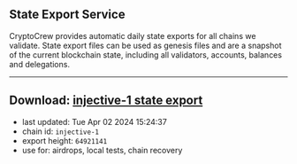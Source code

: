## State Export Service
CryptoCrew provides automatic daily state exports for all chains we validate. State export files can be used as genesis files and are a snapshot of the current blockchain state, including all validators, accounts, balances and delegations.

---
**Download: [injective-1 state export](https://dl-eu2.ccvalidators.com/SERVICE/injective/injective-1_export_64921141.json)**
---

- last updated: Tue Apr 02 2024 15:24:37
- chain id: `injective-1`
- export height: `64921141`
- use for: airdrops, local tests, chain recovery
